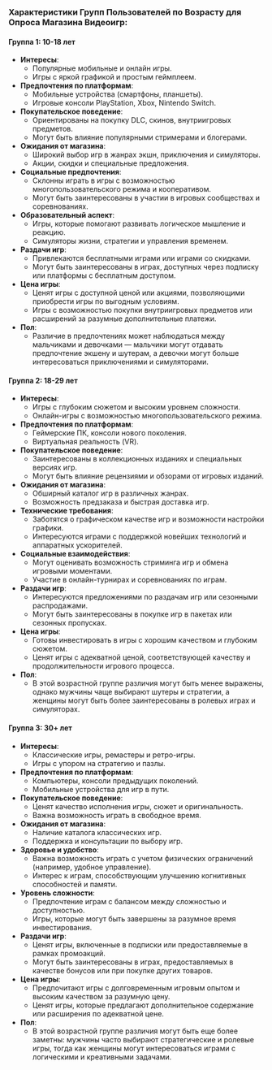 ### Характеристики Групп Пользователей по Возрасту для Опроса Магазина Видеоигр:

#### Группа 1: 10-18 лет
- **Интересы**:
  - Популярные мобильные и онлайн игры.
  - Игры с яркой графикой и простым геймплеем.
- **Предпочтения по платформам**:
  - Мобильные устройства (смартфоны, планшеты).
  - Игровые консоли PlayStation, Xbox, Nintendo Switch.
- **Покупательское поведение**:
  - Ориентированы на покупку DLC, скинов, внутриигровых предметов.
  - Могут быть влияние популярными стримерами и блогерами.
- **Ожидания от магазина**:
  - Широкий выбор игр в жанрах экшн, приключения и симуляторы.
  - Акции, скидки и специальные предложения.
- **Социальные предпочтения**:
  - Склонны играть в игры с возможностью многопользовательского режима и кооперативом.
  - Могут быть заинтересованы в участии в игровых сообществах и соревнованиях.
- **Образовательный аспект**:
  - Игры, которые помогают развивать логическое мышление и реакцию.
  - Симуляторы жизни, стратегии и управления временем.
- **Раздачи игр**:
  - Привлекаются бесплатными играми или играми со скидками.
  - Могут быть заинтересованы в играх, доступных через подписку или платформы с бесплатным доступом.
- **Цена игры**:
  - Ценят игры с доступной ценой или акциями, позволяющими приобрести игры по выгодным условиям.
  - Игры с возможностью покупки внутриигровых предметов или расширений за разумные дополнительные платежи.
- **Пол**:
  - Различие в предпочтениях может наблюдаться между мальчиками и девочками — мальчики могут отдавать предпочтение экшену и шутерам, а девочки могут больше интересоваться приключениями и симуляторами.

#### Группа 2: 18-29 лет
- **Интересы**:
  - Игры с глубоким сюжетом и высоким уровнем сложности.
  - Онлайн-игры с возможностью многопользовательского режима.
- **Предпочтения по платформам**:
  - Геймерские ПК, консоли нового поколения.
  - Виртуальная реальность (VR).
- **Покупательское поведение**:
  - Заинтересованы в коллекционных изданиях и специальных версиях игр.
  - Могут быть влияние рецензиями и обзорами от игровых изданий.
- **Ожидания от магазина**:
  - Обширный каталог игр в различных жанрах.
  - Возможность предзаказа и быстрая доставка игр.
- **Технические требования**:
  - Заботятся о графическом качестве игр и возможности настройки графики.
  - Интересуются играми с поддержкой новейших технологий и аппаратных ускорителей.
- **Социальные взаимодействия**:
  - Могут оценивать возможность стриминга игр и обмена игровыми моментами.
  - Участие в онлайн-турнирах и соревнованиях по играм.
- **Раздачи игр**:
  - Интересуются предложениями по раздачам игр или сезонными распродажами.
  - Могут быть заинтересованы в покупке игр в пакетах или сезонных пропусках.
- **Цена игры**:
  - Готовы инвестировать в игры с хорошим качеством и глубоким сюжетом.
  - Ценят игры с адекватной ценой, соответствующей качеству и продолжительности игрового процесса.
- **Пол**:
  - В этой возрастной группе различия могут быть менее выражены, однако мужчины чаще выбирают шутеры и стратегии, а женщины могут быть более заинтересованы в ролевых играх и симуляторах.

#### Группа 3: 30+ лет
- **Интересы**:
  - Классические игры, ремастеры и ретро-игры.
  - Игры с упором на стратегию и пазлы.
- **Предпочтения по платформам**:
  - Компьютеры, консоли предыдущих поколений.
  - Мобильные устройства для игр в пути.
- **Покупательское поведение**:
  - Ценят качество исполнения игры, сюжет и оригинальность.
  - Важна возможность играть в свободное время.
- **Ожидания от магазина**:
  - Наличие каталога классических игр.
  - Поддержка и консультации по выбору игр.
- **Здоровье и удобство**:
  - Важна возможность играть с учетом физических ограничений (например, удобное управление).
  - Интерес к играм, способствующим улучшению когнитивных способностей и памяти.
- **Уровень сложности**:
  - Предпочтение играм с балансом между сложностью и доступностью.
  - Игры, которые могут быть завершены за разумное время инвестирования.
- **Раздачи игр**:
  - Ценят игры, включенные в подписки или предоставляемые в рамках промоакций.
  - Могут быть заинтересованы в играх, предоставляемых в качестве бонусов или при покупке других товаров.
- **Цена игры**:
  - Предпочитают игры с долговременным игровым опытом и высоким качеством за разумную цену.
  - Ценят игры, которые предлагают дополнительное содержание или расширения по адекватной цене.
- **Пол**:
  - В этой возрастной группе различия могут быть еще более заметны: мужчины часто выбирают стратегические и ролевые игры, тогда как женщины могут интересоваться играми с логическими и креативными задачами.
